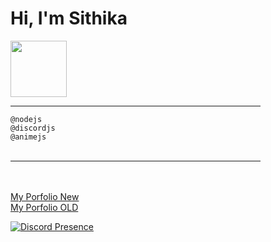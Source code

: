 <h1>Hi, I'm Sithika</h1>
<img src="https://cdn-icons-png.flaticon.com/512/3798/3798302.png" width=90>
<hr width=400>
<code>@nodejs</code><br>
<code>@discordjs</code><br>
<code>@animejs</code><br><br>
<hr width=400><br><br>
<a href="https://ncoderlk.vercel.app" target="blank">My Porfolio New</a><br>
<a href="https://sithikapethmin.w3spaces.com" target="blank">My Porfolio OLD</a>


[![Discord Presence](https://lanyard.cnrad.dev/api/970376745054240768)](https://discord.com/users/970376745054240768)
